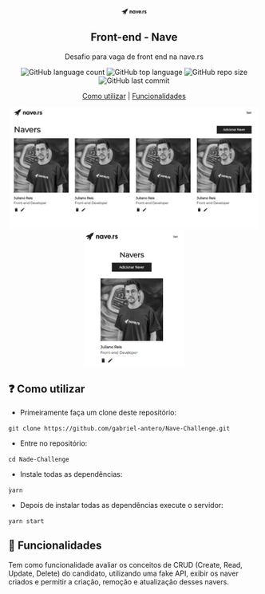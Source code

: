 <p align="center">
  <img width="200" 
  alt="Nave" 
  src="https://github.com/gabriel-antero/Nave-Challenge/blob/master/assets/logo.svg"
  style="max-width:10%;">
</p>
 
<h2 align="center">
   Front-end - Nave
</h2> 

<p align="center">
  Desafio para vaga de front end na nave.rs
</p>

<p align="center">
  <img alt="GitHub language count" src="https://img.shields.io/github/languages/count/gabriel-antero/Nave-Challenge">
  <img alt="GitHub top language" src="https://img.shields.io/github/languages/top/gabriel-antero/Nave-Challenge"> 
  <img alt="GitHub repo size" src="https://img.shields.io/github/repo-size/gabriel-antero/Nave-Challenge">
  <img alt="GitHub last commit" src="https://img.shields.io/github/last-commit/gabriel-antero/Nave-Challenge">
</p>

<p align="center">
  <a href="https://github.com/gabriel-antero/GoRestaurant-Web/tree/master#como-utilizar">Como utilizar<a/> |
  <a href="https://github.com/gabriel-antero/GoRestaurant-Web/tree/master#funcionalidades">Funcionalidades<a/>
</p>
    
<p align="center">
  <img width="500"  alt="Desktop Screen" src="https://github.com/gabriel-antero/Nave-Challenge/blob/master/assets/homeScreen.png">
  <img width="200"  alt="Mobile Screen" src="https://github.com/gabriel-antero/Nave-Challenge/blob/master/assets/mobileScreen.png"> 
</p>
    
## :question: Como utilizar

 - Primeiramente faça um clone deste repositório:
  
  ```git clone https://github.com/gabriel-antero/Nave-Challenge.git```
  
 - Entre no repositório:
  
  ```cd Nade-Challenge```

 - Instale todas as dependências:
  
  ```ỳarn```
  
 - Depois de instalar todas as dependências execute o servidor:
  
  ```yarn start```
  
## :rocket: Funcionalidades
  
  Tem como funcionalidade avaliar os conceitos de CRUD (Create, Read, Update, Delete) do candidato, utilizando uma fake API, exibir os naver criados e permitir a criação, remoção e atualização desses navers.
  
